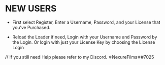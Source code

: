 # NEW USERS

- First select Register, Enter a Username, Password, and your License that you've Purchased.

- Reload the Loader if need, Login with your Username and Password by the Login. Or login with just your License Key by choosing the License Login

// If you still need Help please refer to my Discord. ❄NexureFilms❄#7025
